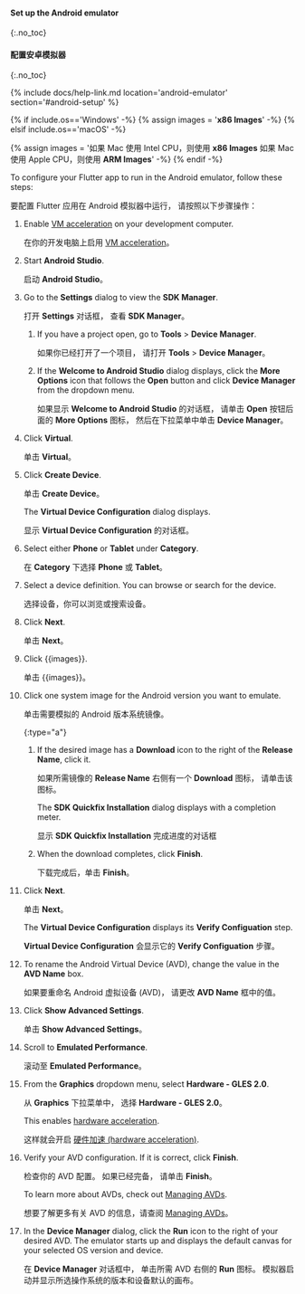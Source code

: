#### Set up the Android emulator
{:.no_toc}

#### 配置安卓模拟器
{:.no_toc}

{% include docs/help-link.md location='android-emulator' section='#android-setup' %}

{% if include.os=='Windows' -%}
{% assign images = '**x86 Images**' -%}
{% elsif include.os=='macOS' -%}
<!-- {% assign images = '**x86 Images** if your Mac runs on an Intel CPU or **ARM Images** if your Mac runs on an Apple CPU' -%} -->
{% assign images = '如果 Mac 使用 Intel CPU，则使用 **x86 Images** 如果 Mac 使用 Apple CPU，则使用 **ARM Images**' -%}
{% endif -%}

To configure your Flutter app to run in the Android emulator,
follow these steps:

要配置 Flutter 应用在 Android 模拟器中运行，
请按照以下步骤操作：

1. Enable
   [VM acceleration]({{site.android-dev}}/studio/run/emulator-acceleration#accel-vm)
   on your development computer.

   在你的开发电脑上启用 [VM acceleration]({{site.android-dev}}/studio/run/emulator-acceleration#accel-vm)。

1. Start **Android Studio**.

   启动 **Android Studio**。

1. Go to the **Settings** dialog to view the **SDK Manager**.

   打开 **Settings** 对话框，
   查看 **SDK Manager**。

   1. If you have a project open,
      go to **Tools** <span aria-label="and then">></span>
      **Device Manager**.

      如果你已经打开了一个项目，
      请打开 **Tools** <span aria-label="and then">></span>
      **Device Manager**。

   1. If the **Welcome to Android Studio** dialog displays,
      click the **More Options** icon that follows the **Open** button
      and click **Device Manager** from the dropdown menu.

      如果显示 **Welcome to Android Studio** 的对话框，
      请单击 **Open** 按钮后面的 **More Options** 图标，
      然后在下拉菜单中单击 **Device Manager**。

1. Click **Virtual**.

   单击 **Virtual**。

1. Click **Create Device**.

   单击 **Create Device**。

   The **Virtual Device Configuration** dialog displays.

   显示 **Virtual Device Configuration** 的对话框。

1. Select either **Phone** or **Tablet** under **Category**.

   在 **Category** 下选择 **Phone** 或 **Tablet**。

1. Select a device definition. You can browse or search for the device.

   选择设备，你可以浏览或搜索设备。

1. Click **Next**.

   单击 **Next**。

1. Click {{images}}.

   单击 {{images}}。

1. Click one system image for the Android version you want to emulate.

   单击需要模拟的 Android 版本系统镜像。

   {:type="a"}
   1. If the desired image has a **Download** icon to the right
      of the **Release Name**, click it.

      如果所需镜像的 **Release Name** 右侧有一个 **Download** 图标，
      请单击该图标。

      The **SDK Quickfix Installation** dialog displays with a
      completion meter.

      显示 **SDK Quickfix Installation** 完成进度的对话框

   1. When the download completes, click **Finish**.

      下载完成后，单击 **Finish**。

1. Click **Next**.

   单击 **Next**。

   The **Virtual Device Configuration** displays its
   **Verify Configuation** step.

   **Virtual Device Configuration** 会显示它的 
   **Verify Configuation** 步骤。

1. To rename the Android Virtual Device (AVD), change the value in the
   **AVD Name** box.

   如果要重命名 Android 虚拟设备 (AVD)，
   请更改 **AVD Name** 框中的值。

1. Click **Show Advanced Settings**.

   单击 **Show Advanced Settings**。

1. Scroll to **Emulated Performance**.

   滚动至 **Emulated Performance**。

1. From the **Graphics** dropdown menu, select **Hardware - GLES 2.0**.

   从 **Graphics** 下拉菜单中，
   选择 **Hardware - GLES 2.0**。

   This enables [hardware acceleration]({{site.android-dev}}/studio/run/emulator-acceleration).

   这样就会开启 [硬件加速 (hardware acceleration)]({{site.android-dev}}/studio/run/emulator-acceleration).

1. Verify your AVD configuration. If it is correct, click **Finish**.

   检查你的 AVD 配置。
   如果已经完备，
   请单击 **Finish**。

   To learn more about AVDs, check out
   [Managing AVDs]({{site.android-dev}}/studio/run/managing-avds).

   想要了解更多有关 AVD 的信息，请查阅
   [Managing AVDs]({{site.android-dev}}/studio/run/managing-avds)。

1. In the **Device Manager** dialog, click the **Run** icon to the right
   of your desired AVD.
   The emulator starts up and displays the default canvas for your
   selected OS version and device.

   在 **Device Manager** 对话框中，
   单击所需 AVD 右侧的 **Run** 图标。
   模拟器启动并显示所选操作系统的版本和设备默认的画布。

